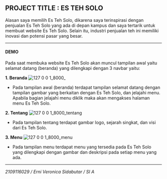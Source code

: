 ## PROJECT  TITLE : ES TEH SOLO
Alasan saya memilih Es Teh Solo, dikarena saya terinspirasi dengan penjualan Es Teh Solo yang ada di depan kampus dan saya tertarik untuk membuat website Es Teh Solo. Selain itu, industri penjualan teh ini memiliki inovasi dan potensi pasar yang besar.

<hr>

#### DEMO

Pada saat membuka website Es Teh Solo akan muncul tampilan awal yaitu selamat datang (beranda) yang dilengkapi dengan 3 navbar yaitu:

**1. Beranda**
![127 0 0 1_8000_ ](https://github.com/erniveronica/2109116029_Posttest1_Laravel/assets/119858991/ce86cbde-8040-4e08-89e7-f86595df909c)

- Pada tampilan awal (beranda) terdapat tampilan selamat datang dengan tampilan gambar yang berkaitan dengan Es Teh Solo, dan jelajahi menu. Apabila bagian jelajahi menu diklik maka akan mengakses halaman menu Es Teh Solo.


**2. Tentang**
![127 0 0 1_8000_tentang](https://github.com/erniveronica/2109116029_Posttest1_Laravel/assets/119858991/9af0159d-dbfd-4015-a536-68322b539499)

- Pada tampilan tentang terdapat gambar logo, sejarah singkat, dan visi dari Es Teh Solo.

**3. Menu**
![127 0 0 1_8000_menu](https://github.com/erniveronica/2109116029_Posttest1_Laravel/assets/119858991/7484214b-472a-4258-8817-3d5a1436dbaf)

- Pada tampilan menu terdapat menu yang tersedia pada Es Teh Solo yang dilengkapi dengan gambar dan deskripsi pada setiap menu yang ada.

<hr>

<i>2109116029 / Erni Veronica Sidabutar / SI A</i>
